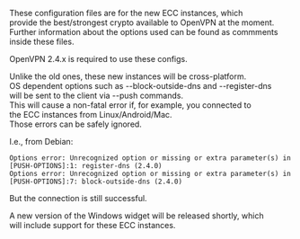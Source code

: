 These configuration files are for the new ECC instances, which  
provide the best/strongest crypto available to OpenVPN at the moment.  
Further information about the options used can be found as commments  
inside these files.

OpenVPN 2.4.x is required to use these configs.

Unlike the old ones, these new instances will be cross-platform.  
OS dependent options such as --block-outside-dns and --register-dns  
will be sent to the client via --push commands.  
This will cause a non-fatal error if, for example, you connected to   
the ECC instances from Linux/Android/Mac.  
Those errors can be safely ignored.

I.e., from Debian:
```
Options error: Unrecognized option or missing or extra parameter(s) in [PUSH-OPTIONS]:1: register-dns (2.4.0)
Options error: Unrecognized option or missing or extra parameter(s) in [PUSH-OPTIONS]:7: block-outside-dns (2.4.0)
```
But the connection is still successful.

A new version of the Windows widget will be released shortly, which  
will include support for these ECC instances.
